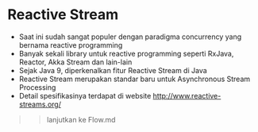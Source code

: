 # Reactive Stream
* Saat ini sudah sangat populer dengan paradigma concurrency yang bernama reactive programming
* Banyak sekali library untuk reactive programming seperti RxJava, Reactor, Akka Stream dan lain-lain
* Sejak Java 9, diperkenalkan fitur Reactive Stream di Java
* Reactive Stream merupakan standar baru untuk Asynchronous Stream Processing
* Detail spesifikasinya terdapat di website http://www.reactive-streams.org/ 

>> lanjutkan ke Flow.md